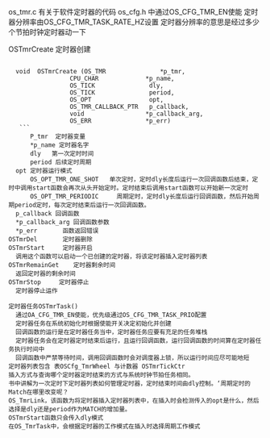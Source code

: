 os_tmr.c  有关于软件定时器的代码
os_cfg.h 中通过OS_CFG_TMR_EN使能
定时器分辨率由OS_CFG_TMR_TASK_RATE_HZ设置
定时器分辨率的意思是经过多少个节拍时钟定时器动一下


OSTmrCreate
  定时器创建
  ```

	void  OSTmrCreate (OS_TMR               *p_tmr,
                   CPU_CHAR             *p_name,
                   OS_TICK               dly,
                   OS_TICK               period,
                   OS_OPT                opt,
                   OS_TMR_CALLBACK_PTR   p_callback,
                   void                 *p_callback_arg,
                   OS_ERR               *p_err) 
     ```
		P_tmr  定时器变量
		*p_name 定时器名字
		dly   第一次定时时间
		period 后续定时周期
	opt 定时器运行模式
		OS_OPT_TMR_ONE_SHOT   单次定时，定时dly长度后运行一次回调函数后结束，定时中调用start函数会再次从头开始定时。定时结束后调用start函数可以开始新一次定时
		OS_OPT_TMR_PERIODIC     周期定时，定时dly长度后运行回调函数，然后开始周期period定时，每次定时结束后运行一次回调函数。
	p_callback 回调函数
	*p_callback_arg 回调函数参数
	*p_err       函数返回错误
OSTmrDel       定时器删除
OSTmrStart     定时器开启
	调用这个函数可以启动一个已创建的定时器，将该定时器插入定时器列表
OSTmrRemainGet    定时器剩余时间
	返回定时器的剩余时间
OSTmrStop     定时器停止
	定时器停止运作

定时器任务OSTmrTask()
	通过OA_CFG_TMR_EN使能，优先级通过OS_CFG_TMR_TASK_PRIO配置
	定时器任务在系统初始化时根据使能开关决定初始化并创建
	回调函数的运行是在定时器任务当中，定时器任务应要有充足的任务堆栈
	定时器任务会在定时器定时结束后运行，且运行回调函数，运行回调函数的时间算在定时器任务执行时间中
	回调函数中严禁等待时间，调用回调函数时会对调度器上锁，所以运行时间应尽可能地短
定时器列表包含 表OSCfg_TmrWheel 与计数器 OSTmrTickCtr
插入方式与查询哪个定时器定时结束的方式与系统时钟节拍任务相同。
书中讲解为一次定时下定时器列表如何管理定时器，定时结束时间由dly控制。‘周期定时的Match在哪里改变呢？
OS_TmrLink，该函数为将定时器插入定时器列表中，在插入时会检测传入的opt是什么，然后选择是dly还是period作为MATCH的增加量。
OSTmrStart函数只会传入dly模式
在OS_TmrTask中，会根据定时器的工作模式在插入时选择周期工作模式





